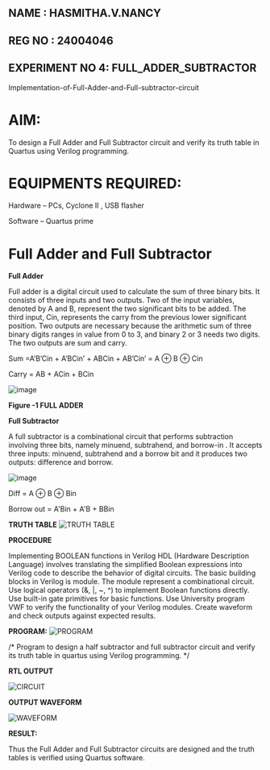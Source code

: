 ## NAME : HASMITHA.V.NANCY
## REG NO : 24004046
## EXPERIMENT NO 4: FULL_ADDER_SUBTRACTOR




Implementation-of-Full-Adder-and-Full-subtractor-circuit

# AIM:

To design a Full Adder and Full Subtractor circuit and verify its truth table in Quartus using Verilog programming.

# EQUIPMENTS REQUIRED:

Hardware – PCs, Cyclone II , USB flasher

Software – Quartus prime

# Full Adder and Full Subtractor

**Full Adder**

Full adder is a digital circuit used to calculate the sum of three binary bits. It consists of three inputs and two outputs. Two of the input variables, denoted by A and B, represent the two significant bits to be added. The third input, Cin, represents the carry from the previous lower significant position. Two outputs are necessary because the arithmetic sum of three binary digits ranges in value from 0 to 3, and binary 2 or 3 needs two digits. The two outputs are sum and carry.

Sum =A’B’Cin + A’BCin’ + ABCin + AB’Cin’ = A ⊕ B ⊕ Cin 

Carry = AB + ACin + BCin

![image](https://github.com/naavaneetha/FULL_ADDER_SUBTRACTOR/assets/154305477/0f30ba51-5ffb-4198-845f-18e054f675e7)

**Figure -1 FULL ADDER**

**Full Subtractor**

A full subtractor is a combinational circuit that performs subtraction involving three bits, namely minuend, subtrahend, and borrow-in . It accepts three inputs: minuend, subtrahend and a borrow bit and it produces two outputs: difference and borrow.

![image](https://github.com/naavaneetha/FULL_ADDER_SUBTRACTOR/assets/154305477/02b24f51-ab51-4304-9ad6-7b81ffc1ead5)

Diff = A ⊕ B ⊕ Bin 

Borrow out = A'Bin + A'B + BBin

**TRUTH TABLE**
![TRUTH TABLE ](https://github.com/user-attachments/assets/0e820213-f9fe-43e5-900b-5b737ec97942)



**PROCEDURE**

Implementing BOOLEAN functions in Verilog HDL (Hardware Description Language) involves translating the simplified Boolean expressions into Verilog code to describe the behavior of digital circuits. The basic building blocks in Verilog is module. The module represent a combinational circuit. Use logical operators (&, |, ~, ^) to implement Boolean functions directly. Use built-in gate primitives for basic functions. Use University program VWF to verify the functionality of your Verilog modules. Create waveform and check outputs against expected results.



**PROGRAM:**
![PROGRAM](https://github.com/user-attachments/assets/23081a96-9161-4b73-a0b1-7b83b557858b)



/* Program to design a half subtractor and full subtractor circuit and verify its truth table in quartus using Verilog programming. 
*/

**RTL OUTPUT**

![CIRCUIT](https://github.com/user-attachments/assets/55370082-ad3e-4f7d-9c54-7f3969edba5b)


**OUTPUT WAVEFORM**

![WAVEFORM](https://github.com/user-attachments/assets/a3c5f181-527f-4140-aec4-f5f75013ebd7)


**RESULT:**

Thus the Full Adder and Full Subtractor circuits are designed and the truth tables is verified using Quartus software.



